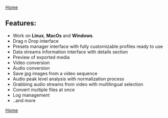 [Home](index.md)

## Features:

- Work on **Linux**, **MacOs** and **Windows**.
- Drag n Drop interface   
- Presets manager interface with fully customizable profiles ready to use   
- Data streams information interface with details section   
- Preview of exported media   
- Video conversion   
- Audio conversion
- Save jpg images from a video sequence
- Audio peak level analysis with normalization process   
- Grabbing audio streams from video with multilingual selection   
- Convert multiple files at once  
- Log management
- ..and more 

[Home](index.md)
